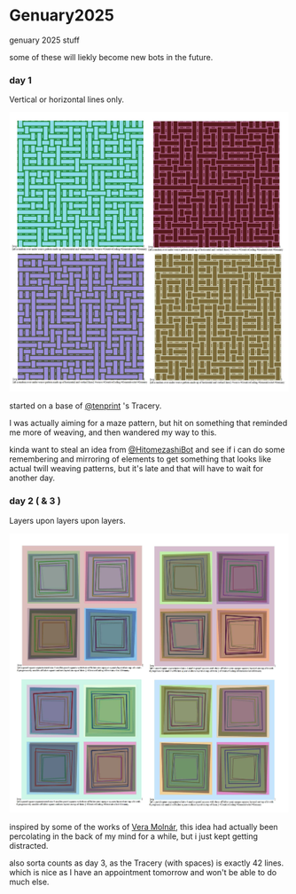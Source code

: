 # Genuary2025

genuary 2025 stuff

some of these will liekly become new bots in the future.



### day 1

Vertical or horizontal lines only.

![a collage of four multi colored images of random weave patterns generated using only horizontal and vertical lines](day1.jpg)

started on a base of [@tenprint](https://github.com/alien-sunset/tracery-bots/tree/main/TenPrint) 's Tracery.

I was actually aiming for a maze pattern, but hit on something that reminded me more of weaving, and then wandered my way to this.

kinda want to steal an idea from [@HitomezashiBot](https://github.com/alien-sunset/tracery-bots/tree/main/hitomezashi) and see if i can do some remembering and mirroring of elements to get something that looks like actual twill weaving patterns, but it's late and that will have to wait for another day.



### day 2 ( & 3 )

Layers upon layers upon layers.

![a collage of four images with alt text, each is a pastel square segmented into 4 smaller pastel squares with three multi off kilter semi opaque squares of various colors layered on top of it with 6 progressively smaller multi colored off kilter squares outlines layered on top of them.](day2.jpg)

inspired by some of the works of [Vera Molnár](https://en.wikipedia.org/wiki/Vera_Moln%C3%A1r), this idea had actually been percolating in the back of my mind for a while, but i just kept getting distracted.

also sorta counts as day 3, as the Tracery (with spaces) is exactly 42 lines. which is nice as I have an appointment tomorrow and won't be able to do much else.
